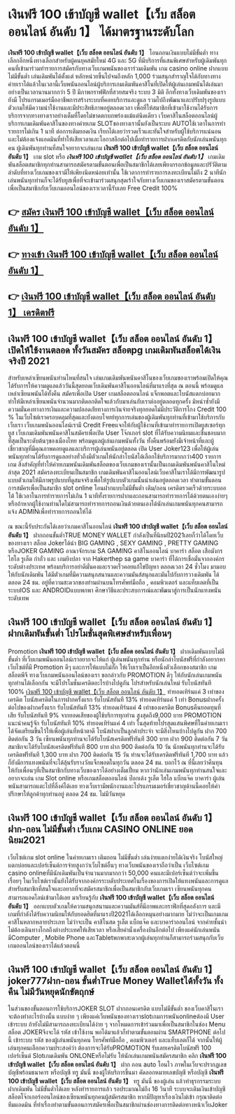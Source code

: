# เงินฟรี 100 เข้าบัญชี wallet【เว็บ สล็อต ออนไลน์ อันดับ 1】  ได้มาตรฐานระดับโลก

**เงินฟรี 100 เข้าบัญชี wallet【เว็บ สล็อต ออนไลน์ อันดับ 1】** โอนถอนเงินแบบไม่มีขั้นต่ำ  ทางเลือกอีกหนึ่งทางเลือกสำหรับผู้คนยุคสมัยใหม่ 4G และ 5G ที่มีบริการที่แสนพิเศษสำหรับผู้เดิมพันทุกคนที่เข้ามาร่วมทำรายการสมัครกับทางเว็บเกมพนันของเราร่วมเดิมพัน เกม casino online ฝากแบบไม่มีขั้นต่ำ เล่นเดิมพันได้ตั้งแต่ หลักหน่วยขึ้นไปจนถึงหลัก 1,000 ร่วมสนุกสำราญใจได้กับทางทางค่ายเราได้แล้วในเวลานี้เว็บพนันออนไลน์ผู้บริการเกมเดิมพันคาสิโนที่เปิดให้ผู้เล่นเกมพนันได้เล่นมาอย่างเป็นเวลานานมากกว่า 5 ปี มีภาพกราฟฟิกที่สวยสมจริง ระบบ 3 มิติ
อีกทั้งทางเว็บเดิมพันของเรายังมี โปรแกรมเมอร์มืออาชีพการสร้างระบบที่คอยบริการและดูแล  รวมไปถึงพัฒนาและปรับปรุงรูปแบบตัวเกมให้มีความน่าใช้งานและมีประสิทธิภาพอยู่ตลอดเวลา เพื่อที่ให้สมาชิกที่เข้ามาใช้งานได้รับการบริการจากทางทางเราอย่างเต็มที่โดยไม่ขาดตกบกพร่องแม้แต่นิดเดียว เว็บคาสิโนสล็อตออนไลน์ผู้บริการเกมเดิมพันคาสิโนของทางค่ายเกม  SLOTของทางเรานั้นยังเป็นระบบ AUTOใช้เวลาในการทำรายการไม่เกิน 1 นาที ต่อการเติมยอดเงิน เรียกได้เลยว่ารวดเร็วและทันใจสำหรับผู้ใช้บริการแน่นอนและไม่ต้องแจ้งแอดมินที่ทำให้เสียเวลาและโอกาสอีกต่อไปเมื่อทำรายการฝากเครดิตกับนักเล่นพนันทุกคน
ผู้เดิมพันทุกท่านที่สนใจอยากจะเล่นเกม **เงินฟรี 100 เข้าบัญชี wallet【เว็บ สล็อต ออนไลน์ อันดับ 1】** เกม slot  หรือ ***เงินฟรี 100 เข้าบัญชี wallet【เว็บ สล็อต ออนไลน์ อันดับ 1】*** เกมเดิมพันสล็อตสมาชิกทุกท่านสามารถสมัครตามขั้นตอนเพื่อเป็นสมาชิกได้เลยเพียงกรอกข้อมูลและปรัวัติตามลำดับที่ทางเว็บเกมของเรามีให้เพียงนิดหน่อยเท่านั้น ใช้เวลาการทำรายการลงทะเบียนไม่ถึง 2 นาทีนักเล่นพนันทุกท่านก็จะได้รับยูสเพื่อที่จะเข้ามาร่วมสนุกสุดเร้าใจกับทางเว็บเกมของเราสมัครตามขั้นตอนเพื่อเป็นสมาชิกกับเว็บเกมออนไลน์ของเราเวลานี้รับเลย Free Credit 100%

## 👉 [สมัคร เงินฟรี 100 เข้าบัญชี wallet【เว็บ สล็อต ออนไลน์ อันดับ 1】](https://archa888.com/)
## 👉 [ทางเข้า เงินฟรี 100 เข้าบัญชี wallet【เว็บ สล็อต ออนไลน์ อันดับ 1】](https://archa888.com/)
## 👉 [เงินฟรี 100 เข้าบัญชี wallet【เว็บ สล็อต ออนไลน์ อันดับ 1】 เครดิตฟรี](https://archa888.com/)

## เงินฟรี 100 เข้าบัญชี wallet【เว็บ สล็อต ออนไลน์ อันดับ 1】 เปิดให้ใช้งานตลอด ทั้งวันสมัคร สล็อตpg เกมเดิมพันสล็อตได้เงินจริงปี 2021

สำหรับเหล่าเซียนพนันท่านไหนที่สนใจ เล่นเกมเดิมพันพนันคาสิโนของเว็บเกมของเราพร้อมเปิดให้คุณได้รับการให้ความดูแลแล้ววันนี้สุดยอดเว็บเดิมพันคาสิโนออนไลน์ที่มาแรงที่สุด ณ ตอนนี้ พร้อมดูแลเหล่าเซียนพนันได้ทั้งคืน สมัครเพื่อเปิด User เกมสล็อตออนไลน์ แจ็กพอตและโบนัสแตกบ่อยมาก ทำให้มีเหล่าเซียนพนันจำนวนมากติดอกติดใจแล้วกับมาเล่นกับเราต่ออยู่ตลอดทุกครั้ง มิหนำซ้ำยังมีความมั่นคงทางการเงินและความปลอดภัยทางการเงินจ่ายจริงทุกยอดไม่มีประวัติการโกง Credit 100 % ในเว็บไซต์เราครอบคลุมที่สุดและยังตอบโจทย์ทุกการเล่นของผู้เดิมพันทุกท่านที่เข้ามาใช้บริการกับเว็บเรา
เว็บเกมพนันออนไลน์เรามี Credit Freeแจกให้กับผู้ใช้งานที่เข้ามาทำรายการเปิดยูสเซอร์ทุกยูส เว็บเกมเดิมพันพนันคาสิโนสมัครเพื่อเปิด User โจ๊กเกอร์ slot ที่ได้รับความนิยมและชื่นชอบมากที่สุดเป็นระดับต้นๆของเมืองไทย พร้อมดูแลผู้เล่นเกมพนันทั้งวัน ทั้งคืนพร้อมยังมีเจ้าหน้าที่และผู้เชี่ยวชาญที่มีคุณภาพคอยดูแลและบริการผู้เล่นพนันอยู่ตลอด เปิด User Joker123 เพื่อให้ผู้เล่นพนันทุกท่านได้รับการดูแลอย่างทั่วถึงมีตัวเกมให้นักล่าโบนัสได้เลือกใช้บริการมากกว่า400 รายการเกม
สิ่งสำคัญที่ทำให้ค่ายเกมพนันเดิมพันสล็อตของเว็บเกมของเรานั้นเป็นเกมเดิมพันพนันคาสิโนใหม่ล่าสุด 2021 สมัครลงทะเบียนเป็นสมาชิก  เกมเดิมพันคาสิโนออนไลน์เว็บคาสิโนเราได้มีการพัฒนารูปแบบตัวเกมให้มีภาพรูปแบบที่ดูสมจจริงเพื่อให้รูปแบบตัวเกมนั้นน่าเล่นอยู่ตลอดเวลา ทำตามขั้นตอนการสมัครเพื่อเป็นสมาชิก slot online โอนฝากแบบไม่มีขั้นต่ำ เติม/ถอน เครดิตรวดเร็วด้วยระบบออโต้ ใช้เวลาในการทำรายการไม่เกิน 1 นาทีทั้งรายการฝากและถอนสามารถทำรายการได้ด้วยตนเองง่ายๆ หรือถ้าหากผู้ใช้งานท่านใดไม่สามารถทำรายการถอนเงินด้วยตนเองได้นักเล่นเกมพนันทุกคนสามารถแจ้ง ADMINเพื่อทำรายการถอนให้ได้

ณ ขณะนี้รับประกันได้เลยว่าเกมคาสิโนออนไลน์ **เงินฟรี 100 เข้าบัญชี wallet【เว็บ สล็อต ออนไลน์ อันดับ 1】** ฝากถอนขั้นต่ำTRUE MONEY WALLET กำลังเป็นที่นิยมปี2021เลยก็ว่าได้โดยเว็บของทางเรา สล็อต Jokerได้นำ BIG GAMING , SEXY GAMING , PRETTY GAMING หรือJOKER GAMING อาณาจักรเกม SA GAMING คาสิโนออนไลน์ บาคาร่า สล็อต เสือมังกร ไฮโล รูเล็ต กำถั่ว และ เกมยิงปลา จาก Hakerthep sa game บาคาร่า ที่ได้การเชื่อมั่นจากองค์กรระดับต่างประเทศ พร้อมบริการอย่าดีมั่นคงและรวดเร็วคอยแก้ไขปัญหา ตลอดเวลา 24 ชั่วโมง มามอบให้กับนักเดิมพัน ได้มีตัวเกมที่มีความสนุกสนานและความมันส์สนุกและมันไปกับการวางเดิมพัน ได้ ตลอด 24 ชม. อยู่ที่ความสะดวกของท่านผ่านบนโทรศัพท์มือถือ , คอมพิวเตอร์ และแท็บเลตที่เป็นระบบIOS และ ANDROIDแบบพกพา ศึกษาวิธีและประสบการณ์และพัฒนาสู่การเป็นนักแทงพนันระดับเทพ

## เงินฟรี 100 เข้าบัญชี wallet【เว็บ สล็อต ออนไลน์ อันดับ 1】 ฝากเดิมพันขั้นต่ำ โปรโมชั่นสุดพิเศษสำหรับเพื่อนๆ

 Promotion  **เงินฟรี 100 เข้าบัญชี wallet【เว็บ สล็อต ออนไลน์ อันดับ 1】** ฝากเดิมพันแบบไม่มีขั้นต่ำ ที่เว็บเกมพนันออนไลน์เราอยากจะให้แก่  ผู้เล่นพนันทุกท่าน หรือนักล่าโบนัสฟรีที่กำลังอยากหาเว็บไซต์ที่มี  Promotion ดีๆ และการให้แบบไม่กั๊ก ให้เว็บเราเป็นอีกหนึ่งตัวเลือกของสมาชิก เกมสล็อตพีจี ทางเว็บเกมพนันออนไลน์ของเรา ขอกล่าวกับ PROMOTION ดีๆ ให้กับนักเล่นเกมพนันทุกท่านได้เลือกกัน จะมีโปรโมชั่นเครดิตอะไรบ้างไปดูกัน
โปรสำหรับนักเล่นใหม่ รับโบนัสทันที 100% [เงินฟรี 100 เข้าบัญชี wallet【เว็บ สล็อต ออนไลน์ อันดับ 1】](https://archa888.com/) ทำยอดเทิร์นแค่ 3 เท่าของเครดิต
โบนัสเครดิตในการฝากครั้งแรก รับโบนัสทันที 13% ทำยอดเทิร์นแค่ 1 เท่า
Bonusฝากครั้งต่อไปของฝากครั้งแรก รับโบนัสทันที 13% ทำยอดเทิร์นแค่ 4 เท่าของเครดิต
Bonusคืนยอดทุนที่เสีย รับโบนัสทันที 9% จากยอดเสียของผู้ใช้บริการทุกท่าน สูงสุดถึง9,000 บาท
 PROMOTION แนะนำคนรู้จัก รับโบนัสทันที 10% ทำยอดเทิร์นแค่ 4 เท่า
ในสุดท้ายโปรสุดแสนพิศษที่ในค่ายเกมเราได้จัดเตรียมขึ้นไว้ให้เพื่อผู้เล่นที่หน้าตาดี โบนัสฝากเป็นลูกค้าประจำ จะมีสิ่งไหนบ้างไปดูกัน
ฝาก 700 ติดต่อกัน 3 วัน เซียนพนันทุกท่านจะได้รับโบนัสเครดิตฟรีทันที 300 บาท
ฝาก 900 ติดต่อกัน 7 วัน สมาชิกจะได้รับโบนัสเครดิตฟรีทันที 800 บาท
ฝาก 900 ติดต่อกัน 10 วัน นักพนันทุกท่านจะได้รับเครดิตฟรีทันที 1,300 บาท
ฝาก 700 ติดต่อกัน 15 วัน ท่านจะได้รับเครดิตฟรีทันที 1,700 บาท
แล้วก็ยังมีการแทงพนันที่จะได้ลุ้นรับรางวัลแจ็กพอตในทุกวัน ตลอด 24 ชม. บอกไว้ ณ ที่นี้เลยว่าคืนทุนให้กับเพื่อนๆที่เป็นสมาชิกกับทางเว็บของเราได้อย่างเต็มเปี่ยม หากว่านักเล่นเกมพนันทุกท่านสนใจและอยากจะเล่น เกม Slot online หรือเกมสล็อตออนไลน์ ป๊อกเด้ง รูเล็ต ไฮโล แบ็กแจ๊ค บาคาร่า ผู้เล่นพนันสามารถแตะไปที่ลิ้งค์ได้เลย ทางเว็บเรามีพนักงานและโปรแกรมเมอร์เชี่ยวชาญด้านนี้คอยให้คำปรึกษาให้ลูกค้าทุกท่านอยู่ ตลอด 24 ชม. ไม่มีวันหยุด

## เงินฟรี 100 เข้าบัญชี wallet【เว็บ สล็อต ออนไลน์ อันดับ 1】 ฝาก-ถอน ไม่มีขั้นต่ำ  เว็บเกม CASINO ONLINE ยอดนิยม2021

เว็บไซต์เกม slot online ในค่ายเกมเรา เติมถอน ไม่มีขั้นต่ำ เล่นง่ายแตกง่ายได้เงินจริง โบนัสใหญ่แตกบ่อยและเปอร์เซ็นต์การจ่ายสูงกว่าเว็บไซต์อื่นๆ ทางเว็บพนันของเราถือว่าเป็น เว็บไซต์เกม casino onlineที่มีนักเดิมพันเป็นจำนวนมากมากกว่า 50,000 คนและมีเปอร์เซ็นต์ว่าจะเพิ่มขึ้นเรื่อยๆ ในเว็บไซต์เรานั้นยังได้รับจากองค์กรระบดับประเทศในเรื่องของการเปิดให้แทงพนันและการดูแล สำหรับสมาชิกที่สนใจและอยากที่จะสมัครสมาชิกเพื่อเป็นสมาชิกกับเว็บเกมเรา เซียนพนันทุกคนสามารถแอดไลน์เข้ามาได้เลย
	มาเรียนรู้กับ **เงินฟรี 100 เข้าบัญชี wallet【เว็บ สล็อต ออนไลน์ อันดับ 1】** ออกแบบตัวเกมให้ความสนุกสนานและความมันส์ที่มีภาพและกราฟิกที่สุดอลังการ และมีเกมที่กำลังได้รับความนิยมให้กับยอดฮิตที่มาแรงปี2021ได้เลือกหมุนอย่างมากมาย  ไม่ว่าจะเป็นเกมเกมคาสิโนหลากหลายประเภท ไม่ว่าจะเป็น คาสิโนสด รูเล็ต แบ็กแจ๊ค และบาคาร่าออนไลน์ จากค่ายชั้นนำ ไม่ต้องเดินทางไกลถึงต่างประเทศให้เสียเวลา หรือเสียค่านั่งเครื่องบินอีกต่อไป เพียงแค่นักเล่นพนันมีComputer , Mobile Phone และTabletพกพาสะดวกผู้เล่นทุกท่านก็สามารถร่วมสนุกกับเว็บเกมออนไลน์ของเราได้แล้วตอนนี้

## เงินฟรี 100 เข้าบัญชี wallet【เว็บ สล็อต ออนไลน์ อันดับ 1】 joker777ฝาก-ถอน ขั้นต่ำTrue Money Walletได้ทั้งวัน ทั้งคืน ไม่มีวันหยุดนักขัตฤกษ์

ในส่วนของขั้นตอนการใช้บริการJOKER SLOT ฝากถอนเครดิต แบบไม่มีขั้นต่ำ ของเว็บคาสิโนเรา จะต้องทำอะไรบ้างนั้น แบบง่าย ๆ เพียงแค่เว็บพนันของทางเราslotเกมการพนันonlineต้องมี User เข้าระบบ ถ้ายังไม่มีสามารถลงทะเบียนได้ง่าย ๆ จากโหมดการเข้าร่วมมาเพื่อเป็นสมาชิกในช่อง Menu สล็อต JOKERจึงจะได้ รหัส เข้าใช้งาน พอได้มาแล้วก็ทำตามขั้นตอนผ่าน SMARTPHONE ต่อไปนี้
เข้าระบบ รหัส  ของผู้เล่นพนันทุกคน โทรศัพท์มือถือ , คอมพิวเตอร์ และแท็บเลตก็ได้
จากนั้นให้ผู้เล่นทุกคนเลือกความประสงค์ว่า ต้องการจะได้รับPROMOTION รับเลยเครดิตโบนัสฟรี 100 เปอร์เซ็นต์  Slotเกมเดิมพัน ONLONEหรือไม่รับ
ให้นักเล่นเกมพนันสมัครสมาชิก คลิก **เงินฟรี 100 เข้าบัญชี wallet【เว็บ สล็อต ออนไลน์ อันดับ 1】** ฝาก ถอน auto โอนไว ภาพในเว็บจะปรากฏเลขบัญชีพร้อมธนาคาร หรือบัญชี ทรู มันนี่ ของผู้ให้บริการขึ้นมา
คัดลอกหมายเลขบัญชี หรือบัญชี **เงินฟรี 100 เข้าบัญชี wallet【เว็บ สล็อต ออนไลน์ อันดับ 1】** ทรู มันนี่ ของผู้เล่น แล้วทำธุรกรรมระบบฝากเดิมพัน ไม่มีขั้นต่ำได้เลย
หลังทำรายการแล้ว รอประมาณไม่ถึง 16 วินาที ระบบจะเติมเงินเข้าบัญชีสล็อตโจ๊กเกอร์ออนไลน์ของเซียนพนันทุกคนผู้สมัครสมาชิก
หากมีปัญหาเรื่องเงินไม่เข้า กรุณาติดต่อทีมแอดมิน ที่ทำเรื่องทำตามขั้นตอนการสมัครเพื่อเป็นสมาชิกผ่านช่องทางการติดต่อทางหน้าเว็บJoker


